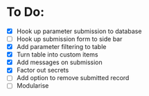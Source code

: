 # To Do:
- [X] Hook up parameter submission to database
- [ ] Hook up submission form to side bar
- [X] Add parameter filtering to table
- [X] Turn table into custom items
- [X] Add messages on submission
- [X] Factor out secrets
- [ ] Add option to remove submitted record
- [ ] Modularise
